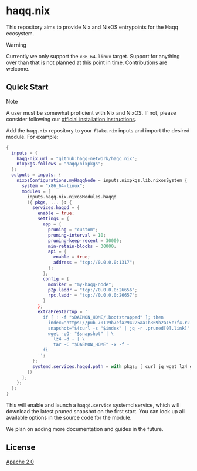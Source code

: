 # haqq.nix

This repository aims to provide Nix and NixOS entrypoints for the Haqq
ecosystem.

> [!WARNING]
> Currently we only support the `x86_64-linux` target. Support for anything over
> than that is not planned at this point in time. Contributions are welcome.

## Quick Start

> [!NOTE]
> A user must be somewhat proficient with Nix and NixOS. If not, please consider
> following our [official installation
> instructions](https://docs.haqq.network/network/run-node/).

Add the `haqq.nix` repository to your `flake.nix` inputs and import the desired
module. For example:

``` nix
{
  inputs = {
    haqq-nix.url = "github:haqq-network/haqq.nix";
    nixpkgs.follows = "haqq/nixpkgs";
  };
  outputs = inputs: {
    nixosConfigurations.myHaqqNode = inputs.nixpkgs.lib.nixosSystem {
      system = "x86_64-linux";
      modules = [
        inputs.haqq-nix.nixosModules.haqqd
        ({ pkgs, ... }: {
          services.haqqd = {
            enable = true;
            settings = {
              app = {
                pruning = "custom";
                pruning-interval = 10;
                pruning-keep-recent = 30000;
                min-retain-blocks = 30000;
                api = {
                  enable = true;
                  address = "tcp://0.0.0.0:1317";
                };
              };
              config = {
                moniker = "my-haqq-node";
                p2p.laddr = "tcp://0.0.0.0:26656";
                rpc.laddr = "tcp://0.0.0.0:26657";
              }
            };
            extraPreStartup = ''
              if [ ! -f "$DAEMON_HOME/.bootstrapped" ]; then
                index="https://pub-70119b7efa294225aa1b869b2a15c7f4.r2.dev/index.json"
                snapshot="$(curl -s "$index" | jq -r .pruned[0].link)"
                wget -qO- "$snapshot" | \
                  lz4 -d - | \
                  tar -C "$DAEMON_HOME" -x -f -
              fi
            '';
          };
          systemd.services.haqqd.path = with pkgs; [ curl jq wget lz4 gnutar ];
        })
      ];
    };
  };
}
```

This will enable and launch a `haqqd.service` systemd service, which will
download the latest pruned snapshot on the first start. You can look up all
available options in the source code for the module.

We plan on adding more documentation and guides in the future.

## License

[Apache 2.0](./LICENSE)
